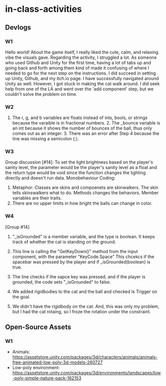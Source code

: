 # in-class-activities
## Devlogs
### W1
Hello world!
About the game itself, I really liked the cute, calm, and relaxing vibe the visuals gave. Regarding the activity, I struggled a lot. As someone who used Github and Unity for the first time, having a lot of tabs up and going back and forth among them kind of made it confusing of where I needed to go for the next step on the instructions. I did succeed in setting up Unity, Github, and my itch.io page. I have successfully navigated around Unity as well. However, I got stuck in making the cat walk around. I did seek help from one of the LA and went over the 'add component' step, but we couldn't solve the problem on time.
### W2
1. The r, g, and b variables are floats instead of ints, bools, or strings because the varaible is in fractional numbers. 2. The _bounce variable is an int because it shows the number of bounces of the ball, thus only comes out as an integer. 3. There was an error after Step 4 because the line was missing a semicolon (;).
### W3
Group discussion [#14]: To set the light brightness based on the player's sanity level, the parameter would be the player's sanity level as a float and the return type would be void since the function changes the lighting directly and doesn't run data.
Monobehaviour Coding:
1. Metaphor: Classes are skins and compoenets are skinwalkers. The skin tells skinswalkers what to do. Methods changes the behaviors. Member variables are their traits.
2. There are no upper limits in how bright the balls can change in color.  
### W4
[Group #14]
1. "_isGrounded" is a member variable, and the type is boolean. It keeps track of whether the cat is standing on the ground.
2. This line is calling the "GetKeyDown()" method from the input component, with the parameter "KeyCode.Space" This chcekcs if the spacebar was pressed by the player and if _isGrounded(boolean) is true.
3. The line checks if the sapce key was pressed, and if the player is grounded, the code sets "_isGrounded" to false.

1. We added rigidbodies to the cat and the ball and checked Is Trigger on the goal.
2. We didn't have the rigidbody on the cat. And, this was only my problem, but I had the cat rotaing, so I froze the rotation under the constraint.
## Open-Source Assets
### W1
- Animals: https://assetstore.unity.com/packages/3d/characters/animals/animals-free-animated-low-poly-3d-models-260727 
- Low-poly environment: https://assetstore.unity.com/packages/3d/environments/landscapes/low-poly-simple-nature-pack-162153 
